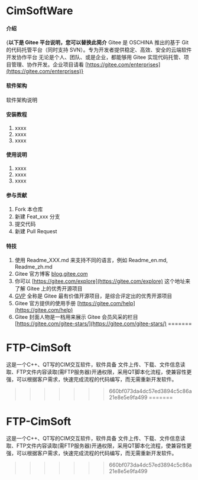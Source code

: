# CimSoftWare

#### 介绍
{**以下是 Gitee 平台说明，您可以替换此简介**
Gitee 是 OSCHINA 推出的基于 Git 的代码托管平台（同时支持 SVN）。专为开发者提供稳定、高效、安全的云端软件开发协作平台
无论是个人、团队、或是企业，都能够用 Gitee 实现代码托管、项目管理、协作开发。企业项目请看 [https://gitee.com/enterprises](https://gitee.com/enterprises)}

#### 软件架构
软件架构说明


#### 安装教程

1.  xxxx
2.  xxxx
3.  xxxx

#### 使用说明

1.  xxxx
2.  xxxx
3.  xxxx

#### 参与贡献

1.  Fork 本仓库
2.  新建 Feat_xxx 分支
3.  提交代码
4.  新建 Pull Request


#### 特技

1.  使用 Readme\_XXX.md 来支持不同的语言，例如 Readme\_en.md, Readme\_zh.md
2.  Gitee 官方博客 [blog.gitee.com](https://blog.gitee.com)
3.  你可以 [https://gitee.com/explore](https://gitee.com/explore) 这个地址来了解 Gitee 上的优秀开源项目
4.  [GVP](https://gitee.com/gvp) 全称是 Gitee 最有价值开源项目，是综合评定出的优秀开源项目
5.  Gitee 官方提供的使用手册 [https://gitee.com/help](https://gitee.com/help)
6.  Gitee 封面人物是一档用来展示 Gitee 会员风采的栏目 [https://gitee.com/gitee-stars/](https://gitee.com/gitee-stars/)
=======
# FTP-CimSoft
这是一个C++、QT写的CIM交互软件，软件具备 文件上传、下载、文件信息读取、FTP文件内容读取(需FTP服务器)开通权限，采用QT脚本化流程，使兼容性更强，可以根据客户需求，快速完成流程的代码编写，而无需重新开发软件。
>>>>>>> 660bf073da4dc57ed3894c5c86a21e8e5e9fa499
=======
# FTP-CimSoft
这是一个C++、QT写的CIM交互软件，软件具备 文件上传、下载、文件信息读取、FTP文件内容读取(需FTP服务器)开通权限，采用QT脚本化流程，使兼容性更强，可以根据客户需求，快速完成流程的代码编写，而无需重新开发软件。
>>>>>>> 660bf073da4dc57ed3894c5c86a21e8e5e9fa499

